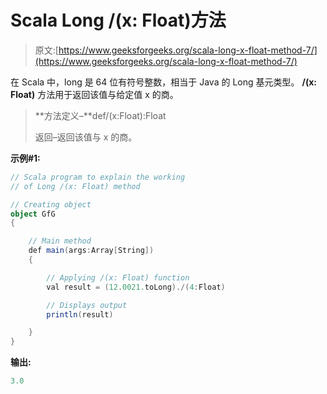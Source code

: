 # Scala Long /(x: Float)方法

> 原文:[https://www.geeksforgeeks.org/scala-long-x-float-method-7/](https://www.geeksforgeeks.org/scala-long-x-float-method-7/)

在 Scala 中，long 是 64 位有符号整数，相当于 Java 的 Long 基元类型。 **/(x: Float)** 方法用于返回该值与给定值 x 的商。

> **方法定义–**def/(x:Float):Float
> 
> 返回–返回该值与 x 的商。

**示例#1:**

```scala
// Scala program to explain the working 
// of Long /(x: Float) method

// Creating object
object GfG
{ 

    // Main method
    def main(args:Array[String])
    {

        // Applying /(x: Float) function
        val result = (12.0021.toLong)./(4:Float)

        // Displays output
        println(result)

    }
} 
```

**输出:**

```scala
3.0

```